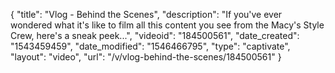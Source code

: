{
    "title": "Vlog - Behind the Scenes",
    "description": "If you've ever wondered what it's like to film all this content you see from the Macy's Style Crew, here's a sneak peek...",
    "videoid": "184500561",
    "date_created": "1543459459",
    "date_modified": "1546466795",
    "type": "captivate",
    "layout": "video",
    "url": "\/v\/vlog-behind-the-scenes\/184500561"
}